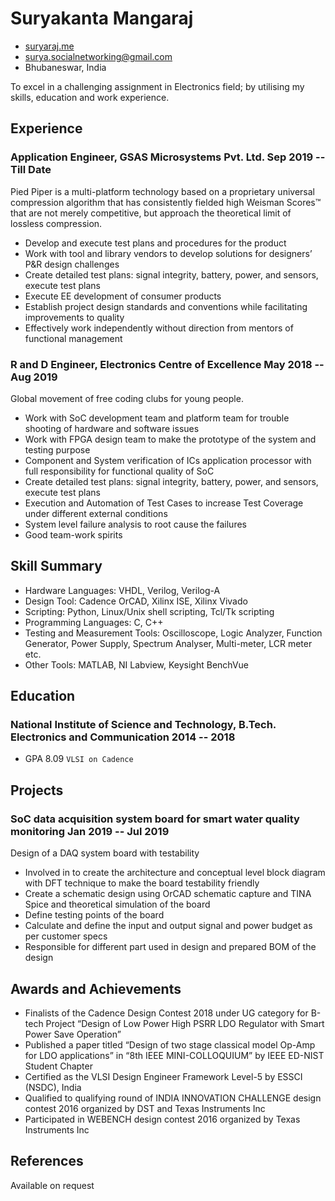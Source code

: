 <!-- The (first) h1 will be used as the <title> of the HTML page -->
# Suryakanta Mangaraj

<!-- The unordered list immediately after the h1 will be formatted on a single
line. It is intended to be used for contact details -->
- [suryaraj.me](http://suryaraj.me)
- <surya.socialnetworking@gmail.com>
- Bhubaneswar, India

<!-- The paragraph after the h1 and ul and before the first h2 is optional. It
is intended to be used for a short summary. -->
To excel in a challenging assignment in Electronics field; by utilising my skills, education and work experience.

## Experience

<!-- You have to wrap the "left" and "right" half of these headings in spans by
hand -->
### <span>Application Engineer, GSAS Microsystems Pvt. Ltd.</span> <span>Sep 2019 -- Till Date</span>

Pied Piper is a multi-platform technology based on a proprietary universal
compression algorithm that has consistently fielded high Weisman Scores™ that
are not merely competitive, but approach the theoretical limit of lossless
compression.

 - Develop and execute test plans and procedures for the product
 - Work with tool and library vendors to develop solutions for designers’ P&R design challenges
 - Create detailed test plans: signal integrity, battery, power, and sensors, execute test plans
 - Execute EE development of consumer products
 - Establish project design standards and conventions while facilitating improvements to quality
 - Effectively work independently without direction from mentors of functional management 

### <span>R and D Engineer, Electronics Centre of Excellence</span> <span>May 2018 -- Aug 2019</span>

Global movement of free coding clubs for young people.
 
 - Work with SoC development team and platform team for trouble shooting of hardware and software issues
 - Work with FPGA design team to make the prototype of the system and testing purpose
 - Component and System verification of ICs application processor with full responsibility for functional quality of SoC
 - Create detailed test plans: signal integrity, battery, power, and sensors, execute test plans
 - Execution and Automation of Test Cases to increase Test Coverage under different external conditions
 - System level failure analysis to root cause the failures
 - Good team-work spirits

## Skill Summary

 - Hardware Languages: VHDL, Verilog, Verilog-A
 - Design Tool: Cadence OrCAD, Xilinx ISE, Xilinx Vivado
 - Scripting: Python, Linux/Unix shell scripting, Tcl/Tk scripting
 - Programming Languages: C, C++
 - Testing and Measurement Tools: Oscilloscope, Logic Analyzer, Function Generator, Power Supply, Spectrum Analyser, Multi-meter, LCR meter etc.
 - Other Tools: MATLAB, NI Labview, Keysight BenchVue

## Education

### <span>National Institute of Science and Technology, B.Tech. Electronics and Communication </span> <span>2014 -- 2018</span>

  - GPA 8.09
  ```VLSI on Cadence```

## Projects

### <span>SoC data acquisition system board for smart water quality monitoring</span> <span>Jan 2019 -- Jul 2019</span>

Design of a DAQ system board with testability

   - Involved in to create the architecture and conceptual level block diagram with DFT technique to make the board testability friendly
   - Create a schematic design using OrCAD schematic capture and TINA Spice and theoretical simulation of the board
   - Define testing points of the board
   - Calculate and define the input and output signal and power budget as per customer specs
   - Responsible for different part used in design and prepared BOM of the design

## Awards and Achievements

 - Finalists of the Cadence Design Contest 2018 under UG category for B-tech Project “Design of Low Power High PSRR LDO Regulator with Smart Power Save Operation”
 - Published a paper titled “Design of two stage classical model Op-Amp for LDO applications” in “8th IEEE MINI-COLLOQUIUM” by IEEE ED-NIST Student Chapter
 - Certified as the VLSI Design Engineer Framework Level-5 by ESSCI (NSDC), India
 - Qualified to qualifying round of INDIA INNOVATION CHALLENGE design contest 2016 organized by DST and Texas Instruments Inc
 - Participated in WEBENCH design contest 2016 organized by Texas Instruments Inc

## References

Available on request